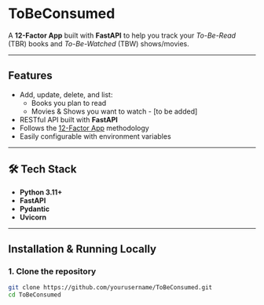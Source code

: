 ﻿
# ToBeConsumed

A **12-Factor App** built with **FastAPI** to help you track your _To-Be-Read_ (TBR) books and _To-Be-Watched_ (TBW) shows/movies.

---

##  Features

- Add, update, delete, and list:
  -  Books you plan to read
  -  Movies & Shows you want to watch - [to be added]
- RESTful API built with **FastAPI**
- Follows the [12-Factor App](https://12factor.net/) methodology
- Easily configurable with environment variables

---

## 🛠️ Tech Stack

- **Python 3.11+**
- **FastAPI**
- **Pydantic**
- **Uvicorn**
<!-- - **Docker** (optional)
- **SQLite / PostgreSQL** (pluggable)
- **GitHub Actions** for CI (optional) -->

---

## Installation & Running Locally

### 1. Clone the repository

```bash
git clone https://github.com/yourusername/ToBeConsumed.git
cd ToBeConsumed
